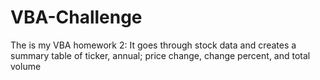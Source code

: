 # VBA-Challenge
The is my VBA homework 2: It goes through stock data and creates a summary table of ticker, annual; price change, change percent, and total volume
